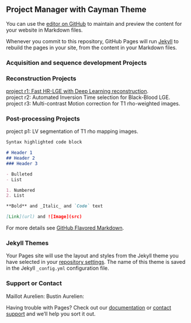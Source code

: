 ## Project Manager with Cayman Theme 

You can use the [editor on GitHub](https://github.com/aurelienmaillot/project-manager/edit/main/README.md) to maintain and preview the content for your website in Markdown files.

Whenever you commit to this repository, GitHub Pages will run [Jekyll](https://jekyllrb.com/) to rebuild the pages in your site, from the content in your Markdown files.

### Acquisition and sequence development Projects

### Reconstruction Projects

[project r1: Fast HR-LGE with Deep Learning reconstruction](r1.md).<br/> 
project r2: Automated Inversion Time selection for Black-Blood LGE.<br/>
project r3: Multi-contrast Motion correction for T1 rho-weighted images.<br/>

### Post-processing Projects

project p1: LV segmentation of T1 rho mapping images.<br/>




```markdown
Syntax highlighted code block

# Header 1
## Header 2
### Header 3

- Bulleted
- List

1. Numbered
2. List

**Bold** and _Italic_ and `Code` text

[Link](url) and ![Image](src)
```

For more details see [GitHub Flavored Markdown](https://guides.github.com/features/mastering-markdown/).

### Jekyll Themes

Your Pages site will use the layout and styles from the Jekyll theme you have selected in your [repository settings](https://github.com/aurelienmaillot/project-manager/settings/pages). The name of this theme is saved in the Jekyll `_config.yml` configuration file.

### Support or Contact

Maillot Aurelien: 
Bustin Aurelien: 

Having trouble with Pages? Check out our [documentation](https://docs.github.com/categories/github-pages-basics/) or [contact support](https://support.github.com/contact) and we’ll help you sort it out.
